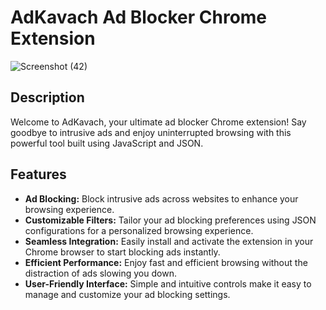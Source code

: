 # AdKavach Ad Blocker Chrome Extension
![Screenshot (42)](https://github.com/ironkrush/AdBlocker-Chrome-Extension/assets/80835880/791678d0-e4ec-4e4f-b815-83deaf504249)

## Description

Welcome to AdKavach, your ultimate ad blocker Chrome extension! Say goodbye to intrusive ads and enjoy uninterrupted browsing with this powerful tool built using JavaScript and JSON.

## Features

- **Ad Blocking:** Block intrusive ads across websites to enhance your browsing experience.
- **Customizable Filters:** Tailor your ad blocking preferences using JSON configurations for a personalized browsing experience.
- **Seamless Integration:** Easily install and activate the extension in your Chrome browser to start blocking ads instantly.
- **Efficient Performance:** Enjoy fast and efficient browsing without the distraction of ads slowing you down.
- **User-Friendly Interface:** Simple and intuitive controls make it easy to manage and customize your ad blocking settings.
